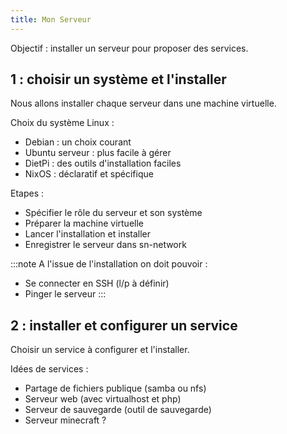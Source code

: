 ```yaml
---
title: Mon Serveur
---
```


Objectif : installer un serveur pour proposer des services.

## 1 : choisir un système et l'installer

Nous allons installer chaque serveur dans une machine virtuelle.

Choix du système Linux :

- Debian : un choix courant
- Ubuntu serveur : plus facile à gérer
- DietPi : des outils d'installation faciles
- NixOS : déclaratif et spécifique

Etapes :

- Spécifier le rôle du serveur et son système
- Préparer la machine virtuelle
- Lancer l'installation et installer
- Enregistrer le serveur dans sn-network

:::note
A l'issue de l'installation on doit pouvoir :

- Se connecter en SSH (l/p à définir)
- Pinger le serveur
:::

## 2 : installer et configurer un service

Choisir un service à configurer et l'installer.

Idées de services :

- Partage de fichiers publique (samba ou nfs)
- Serveur web (avec virtualhost et php)
- Serveur de sauvegarde (outil de sauvegarde)
- Serveur minecraft ?
